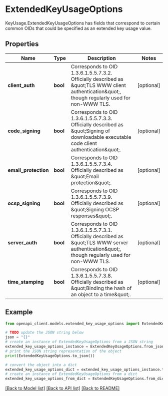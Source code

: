 # ExtendedKeyUsageOptions

KeyUsage.ExtendedKeyUsageOptions has fields that correspond to certain common OIDs that could be specified as an extended key usage value.

## Properties

Name | Type | Description | Notes
------------ | ------------- | ------------- | -------------
**client_auth** | **bool** | Corresponds to OID 1.3.6.1.5.5.7.3.2. Officially described as \&quot;TLS WWW client authentication\&quot;, though regularly used for non-WWW TLS. | [optional] 
**code_signing** | **bool** | Corresponds to OID 1.3.6.1.5.5.7.3.3. Officially described as \&quot;Signing of downloadable executable code client authentication\&quot;. | [optional] 
**email_protection** | **bool** | Corresponds to OID 1.3.6.1.5.5.7.3.4. Officially described as \&quot;Email protection\&quot;. | [optional] 
**ocsp_signing** | **bool** | Corresponds to OID 1.3.6.1.5.5.7.3.9. Officially described as \&quot;Signing OCSP responses\&quot;. | [optional] 
**server_auth** | **bool** | Corresponds to OID 1.3.6.1.5.5.7.3.1. Officially described as \&quot;TLS WWW server authentication\&quot;, though regularly used for non-WWW TLS. | [optional] 
**time_stamping** | **bool** | Corresponds to OID 1.3.6.1.5.5.7.3.8. Officially described as \&quot;Binding the hash of an object to a time\&quot;. | [optional] 

## Example

```python
from openapi_client.models.extended_key_usage_options import ExtendedKeyUsageOptions

# TODO update the JSON string below
json = "{}"
# create an instance of ExtendedKeyUsageOptions from a JSON string
extended_key_usage_options_instance = ExtendedKeyUsageOptions.from_json(json)
# print the JSON string representation of the object
print(ExtendedKeyUsageOptions.to_json())

# convert the object into a dict
extended_key_usage_options_dict = extended_key_usage_options_instance.to_dict()
# create an instance of ExtendedKeyUsageOptions from a dict
extended_key_usage_options_from_dict = ExtendedKeyUsageOptions.from_dict(extended_key_usage_options_dict)
```
[[Back to Model list]](../README.md#documentation-for-models) [[Back to API list]](../README.md#documentation-for-api-endpoints) [[Back to README]](../README.md)


